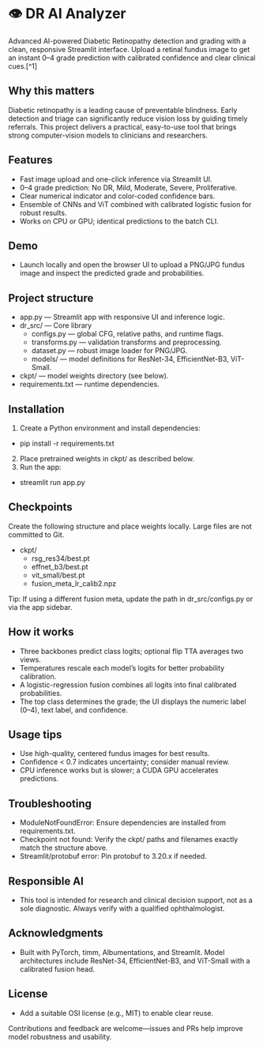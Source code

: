 # 👁️ DR AI Analyzer

Advanced AI-powered Diabetic Retinopathy detection and grading with a clean, responsive Streamlit interface. Upload a retinal fundus image to get an instant 0–4 grade prediction with calibrated confidence and clear clinical cues.[^1]

## Why this matters

Diabetic retinopathy is a leading cause of preventable blindness. Early detection and triage can significantly reduce vision loss by guiding timely referrals. This project delivers a practical, easy-to-use tool that brings strong computer-vision models to clinicians and researchers.

## Features

- Fast image upload and one-click inference via Streamlit UI.
- 0–4 grade prediction: No DR, Mild, Moderate, Severe, Proliferative.
- Clear numerical indicator and color-coded confidence bars.
- Ensemble of CNNs and ViT combined with calibrated logistic fusion for robust results.
- Works on CPU or GPU; identical predictions to the batch CLI.


## Demo

- Launch locally and open the browser UI to upload a PNG/JPG fundus image and inspect the predicted grade and probabilities.


## Project structure

- app.py — Streamlit app with responsive UI and inference logic.
- dr_src/ — Core library
    - configs.py — global CFG, relative paths, and runtime flags.
    - transforms.py — validation transforms and preprocessing.
    - dataset.py — robust image loader for PNG/JPG.
    - models/ — model definitions for ResNet-34, EfficientNet-B3, ViT-Small.
- ckpt/ — model weights directory (see below).
- requirements.txt — runtime dependencies.


## Installation

1) Create a Python environment and install dependencies:

- pip install -r requirements.txt

2) Place pretrained weights in ckpt/ as described below.
3) Run the app:

- streamlit run app.py


## Checkpoints

Create the following structure and place weights locally. Large files are not committed to Git.

- ckpt/
    - rsg_res34/best.pt
    - effnet_b3/best.pt
    - vit_small/best.pt
    - fusion_meta_lr_calib2.npz

Tip: If using a different fusion meta, update the path in dr_src/configs.py or via the app sidebar.

## How it works

- Three backbones predict class logits; optional flip TTA averages two views.
- Temperatures rescale each model’s logits for better probability calibration.
- A logistic-regression fusion combines all logits into final calibrated probabilities.
- The top class determines the grade; the UI displays the numeric label (0–4), text label, and confidence.


## Usage tips

- Use high-quality, centered fundus images for best results.
- Confidence < 0.7 indicates uncertainty; consider manual review.
- CPU inference works but is slower; a CUDA GPU accelerates predictions.


## Troubleshooting

- ModuleNotFoundError: Ensure dependencies are installed from requirements.txt.
- Checkpoint not found: Verify the ckpt/ paths and filenames exactly match the structure above.
- Streamlit/protobuf error: Pin protobuf to 3.20.x if needed.


## Responsible AI

- This tool is intended for research and clinical decision support, not as a sole diagnostic. Always verify with a qualified ophthalmologist.


## Acknowledgments

- Built with PyTorch, timm, Albumentations, and Streamlit. Model architectures include ResNet-34, EfficientNet-B3, and ViT-Small with a calibrated fusion head.


## License

- Add a suitable OSI license (e.g., MIT) to enable clear reuse.

Contributions and feedback are welcome—issues and PRs help improve model robustness and usability.



